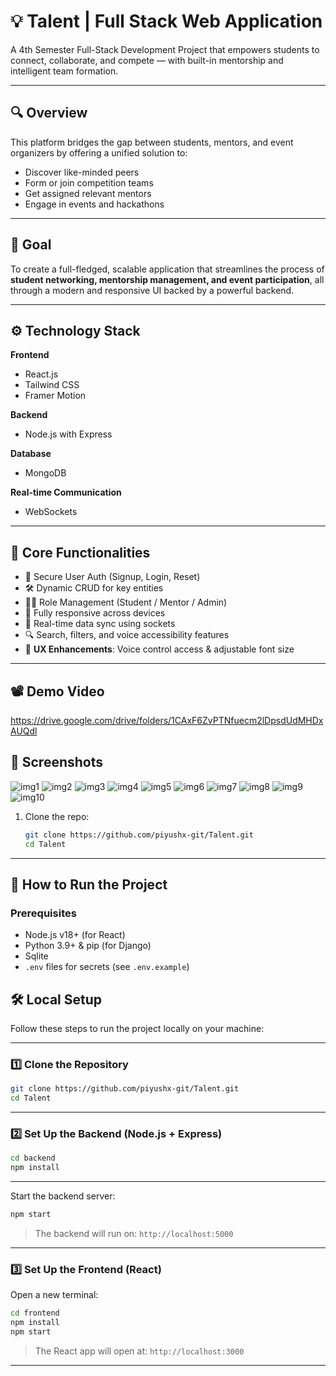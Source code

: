 # 💡 Talent | Full Stack Web Application

A 4th Semester Full-Stack Development Project that empowers students to connect, collaborate, and compete — with built-in mentorship and intelligent team formation.

---

## 🔍 Overview

This platform bridges the gap between students, mentors, and event organizers by offering a unified solution to:

- Discover like-minded peers
- Form or join competition teams
- Get assigned relevant mentors
- Engage in events and hackathons

---

## 🎯 Goal

To create a full-fledged, scalable application that streamlines the process of **student networking, mentorship management, and event participation**, all through a modern and responsive UI backed by a powerful backend.

---

## ⚙️ Technology Stack

**Frontend**  
- React.js  
- Tailwind CSS  
- Framer Motion  

**Backend**  
- Node.js with Express  

**Database**  
- MongoDB  

**Real-time Communication**  
- WebSockets  

---

## 🌟 Core Functionalities

- 🔑 Secure User Auth (Signup, Login, Reset)
- 🛠️ Dynamic CRUD for key entities
- 🧑‍🏫 Role Management (Student / Mentor / Admin)
- 📱 Fully responsive across devices
- 🔁 Real-time data sync using sockets
- 🔍 Search, filters, and voice accessibility features
- 🎤 **UX Enhancements**: Voice control access & adjustable font size

---

## 📽 Demo Video

https://drive.google.com/drive/folders/1CAxF6ZvPTNfuecm2lDpsdUdMHDxAUQdl

## 📸 Screenshots

<!-- Add your actual image paths/screenshots here -->
![img1](images/img10.jpg)
![img2](images/img2.jpg)
![img3](images/img3.jpg)
![img4](images/img4.jpg)
![img5](images/img5.jpg)
![img6](images/img6.jpg)
![img7](images/img7.jpg)
![img8](images/img8.jpg)
![img9](images/img9.jpg)
![img10](images/img1.jpg)


1. Clone the repo:  
   ```bash
   git clone https://github.com/piyushx-git/Talent.git
   cd Talent

---

## 🧪 How to Run the Project

### Prerequisites
- Node.js v18+ (for React)
- Python 3.9+ & pip (for Django)
- Sqlite
- `.env` files for secrets (see `.env.example`)

## 🛠️ Local Setup

Follow these steps to run the project locally on your machine:

---

### 1️⃣ Clone the Repository

```bash
git clone https://github.com/piyushx-git/Talent.git
cd Talent
```

---

### 2️⃣ Set Up the Backend (Node.js + Express)

```bash
cd backend
npm install
```

---

Start the backend server:

```bash
npm start
```

> The backend will run on: `http://localhost:5000`

---

### 3️⃣ Set Up the Frontend (React)

Open a new terminal:

```bash
cd frontend
npm install
npm start
```

> The React app will open at: `http://localhost:3000`

---


